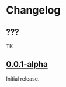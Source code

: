 # Changelog

## ???

TK

## [0.0.1-alpha](https://github.com/syegulalp/folio/releases/tag/0.0.1-alpha)

Initial release.